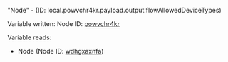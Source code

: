 "Node" - (ID: local.powvchr4kr.payload.output.flowAllowedDeviceTypes)

Variable written:
Node ID: [powvchr4kr](../nodes/powvchr4kr.md)

Variable reads:
* Node (Node ID: [wdhgxaxnfa](../nodes/wdhgxaxnfa.md))

